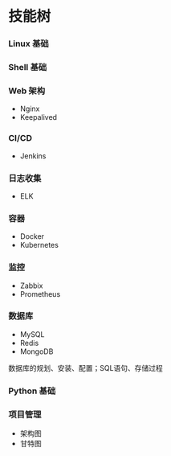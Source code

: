 # 技能树

### Linux 基础

### Shell 基础

### Web 架构

* Nginx
* Keepalived

### CI/CD

* Jenkins

### 日志收集

* ELK

### 容器

* Docker
* Kubernetes

### 监控

* Zabbix
* Prometheus

### 数据库

* MySQL
* Redis
* MongoDB

数据库的规划、安装、配置；SQL语句、存储过程

### Python 基础

### 项目管理

* 架构图
* 甘特图
